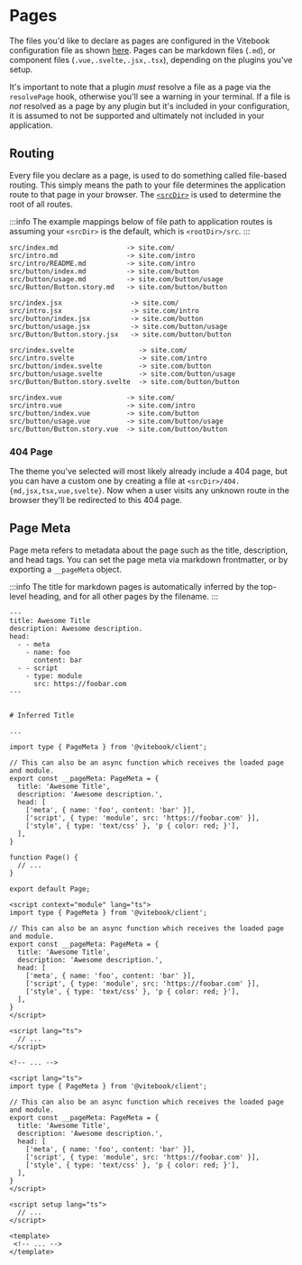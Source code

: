 <script>
import { Tabs, TabPanel } from '@vitebook/client/components/tabs';

const langs = ['Markdown', 'Preact', 'Svelte', 'Vue'];
</script>

# Pages

The files you'd like to declare as pages are configured in the Vitebook configuration file
as shown [here](../introduction/configuration.html#pages). Pages can be markdown files (`.md`),
or component files (`.vue,.svelte,.jsx,.tsx`), depending on the plugins you've setup.

It's important to note that a plugin _must_ resolve a file as a page via the `resolvePage` hook,
otherwise you'll see a warning in your terminal. If a file is _not_ resolved as a page by any
plugin but it's included in your configuration, it is assumed to not be supported and ultimately
not included in your application.

## Routing

Every file you declare as a page, is used to do something called file-based routing. This simply
means the path to your file determines the application route to that page in your browser. The
[`<srcDir>`](../introduction/configuration.html#directories) is used to determine the root of
all routes.

:::info
The example mappings below of file path to application routes is assuming your `<srcDir>` is
the default, which is `<rootDir>/src`.
:::

<Tabs values={langs} groupId="lang">
<TabPanel value="Markdown">

```md:no-line-numbers
src/index.md                 -> site.com/
src/intro.md                 -> site.com/intro
src/intro/README.md          -> site.com/intro
src/button/index.md          -> site.com/button
src/button/usage.md          -> site.com/button/usage
src/Button/Button.story.md   -> site.com/button/button
```

</TabPanel>

<TabPanel value="Preact">

```md:no-line-numbers
src/index.jsx                 -> site.com/
src/intro.jsx                 -> site.com/intro
src/button/index.jsx          -> site.com/button
src/button/usage.jsx          -> site.com/button/usage
src/Button/Button.story.jsx   -> site.com/button/button
```

</TabPanel>

<TabPanel value="Svelte">

```md:no-line-numbers
src/index.svelte                -> site.com/
src/intro.svelte                -> site.com/intro
src/button/index.svelte         -> site.com/button
src/button/usage.svelte         -> site.com/button/usage
src/Button/Button.story.svelte  -> site.com/button/button
```

</TabPanel>

<TabPanel value="Vue">

```md:no-line-numbers
src/index.vue                -> site.com/
src/intro.vue                -> site.com/intro
src/button/index.vue         -> site.com/button
src/button/usage.vue         -> site.com/button/usage
src/Button/Button.story.vue  -> site.com/button/button
```

</TabPanel>
</Tabs>

### 404 Page

The theme you've selected will most likely already include a 404 page, but you can have a
custom one by creating a file at `<srcDir>/404.{md,jsx,tsx,vue,svelte}`. Now when
a user visits any unknown route in the browser they'll be redirected to this 404 page.

## Page Meta

Page meta refers to metadata about the page such as the title, description, and head tags. You
can set the page meta via markdown frontmatter, or by exporting a `__pageMeta` object.

:::info
The title for markdown pages is automatically inferred by the top-level heading, and for all other
pages by the filename.
:::

<Tabs values={langs} groupId="lang">
<TabPanel value="Markdown">

```md:no-line-numbers
---
title: Awesome Title
description: Awesome description.
head:
  - - meta
    - name: foo
      content: bar
  - - script
    - type: module
      src: https://foobar.com
---


# Inferred Title

...
```

</TabPanel>

<TabPanel value="Preact">

```tsx:no-line-numbers
import type { PageMeta } from '@vitebook/client';

// This can also be an async function which receives the loaded page and module.
export const __pageMeta: PageMeta = {
  title: 'Awesome Title',
  description: 'Awesome description.',
  head: [
    ['meta', { name: 'foo', content: 'bar' }],
    ['script', { type: 'module', src: 'https://foobar.com' }],
    ['style', { type: 'text/css' }, 'p { color: red; }'],
  ],
}

function Page() {
  // ...
}

export default Page;
```

</TabPanel>

<TabPanel value="Svelte">

```svelte:no-line-numbers
<script context="module" lang="ts">
import type { PageMeta } from '@vitebook/client';

// This can also be an async function which receives the loaded page and module.
export const __pageMeta: PageMeta = {
  title: 'Awesome Title',
  description: 'Awesome description.',
  head: [
    ['meta', { name: 'foo', content: 'bar' }],
    ['script', { type: 'module', src: 'https://foobar.com' }],
    ['style', { type: 'text/css' }, 'p { color: red; }'],
  ],
}
</script>

<script lang="ts">
  // ...
</script>

<!-- ... -->
```

</TabPanel>

<TabPanel value="Vue">

```vue:no-line-numbers
<script lang="ts">
import type { PageMeta } from '@vitebook/client';

// This can also be an async function which receives the loaded page and module.
export const __pageMeta: PageMeta = {
  title: 'Awesome Title',
  description: 'Awesome description.',
  head: [
    ['meta', { name: 'foo', content: 'bar' }],
    ['script', { type: 'module', src: 'https://foobar.com' }],
    ['style', { type: 'text/css' }, 'p { color: red; }'],
  ],
}
</script>

<script setup lang="ts">
  // ...
</script>

<template>
 <!-- ... -->
</template>
```

</TabPanel>
</Tabs>

